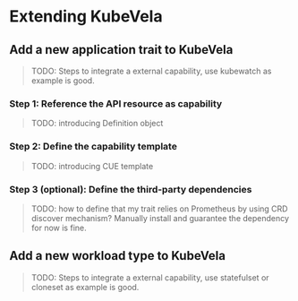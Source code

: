 # Extending KubeVela

## Add a new application trait to KubeVela

> TODO: Steps to integrate a external capability, use kubewatch as example is good.

### Step 1: Reference the API resource as capability

> TODO: introducing Definition object

### Step 2: Define the capability template

> TODO: introducing CUE template

### Step 3 (optional): Define the third-party dependencies

> TODO: how to define that my trait relies on Prometheus by using CRD discover mechanism? Manually install and guarantee the dependency for now is fine.

## Add a new workload type to KubeVela

> TODO: Steps to integrate a external capability, use statefulset or cloneset as example is good.
<!-- Three steps to integrate a external capability -->